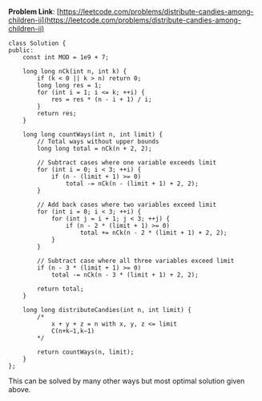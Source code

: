 **Problem Link**: [https://leetcode.com/problems/distribute-candies-among-children-ii](https://leetcode.com/problems/distribute-candies-among-children-ii)
```
class Solution {
public:
    const int MOD = 1e9 + 7;

    long long nCk(int n, int k) {
        if (k < 0 || k > n) return 0;
        long long res = 1;
        for (int i = 1; i <= k; ++i) {
            res = res * (n - i + 1) / i;
        }
        return res;
    }

    long long countWays(int n, int limit) {
        // Total ways without upper bounds
        long long total = nCk(n + 2, 2);

        // Subtract cases where one variable exceeds limit
        for (int i = 0; i < 3; ++i) {
            if (n - (limit + 1) >= 0)
                total -= nCk(n - (limit + 1) + 2, 2);
        }

        // Add back cases where two variables exceed limit
        for (int i = 0; i < 3; ++i) {
            for (int j = i + 1; j < 3; ++j) {
                if (n - 2 * (limit + 1) >= 0)
                    total += nCk(n - 2 * (limit + 1) + 2, 2);
            }
        }

        // Subtract case where all three variables exceed limit
        if (n - 3 * (limit + 1) >= 0)
            total -= nCk(n - 3 * (limit + 1) + 2, 2);

        return total;
    }

    long long distributeCandies(int n, int limit) {
        /*
            x + y + z = n with x, y, z <= limit
            C(n+k−1,k−1)
        */

        return countWays(n, limit);
    }
};
```

This can be solved by many other ways but most optimal solution given above.